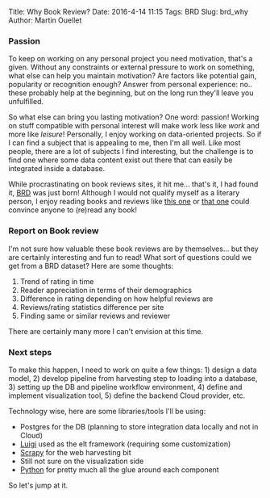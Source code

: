 Title: Why Book Review?
Date: 2016-4-14 11:15
Tags: BRD
Slug: brd_why
Author: Martin Ouellet
<!-- Status: draft -->

### Passion

To keep on working on any personal project you need motivation, that's a given. Without any constraints or external pressure to work on something, what else can help you maintain motivation? Are factors like potential gain, popularity or recognition enough? Answer from personal experience: no.. these probably help at the beginning, but on the long run they'll leave you unfulfilled.

So what else can bring you lasting motivation? One word: passion!  Working on stuff compatible with personal interest will make work less like *work* and more like *leisure*! Personally, I enjoy working on data-oriented projects. So if I can find a subject that is appealing to me, then I'm all well. Like most people, there are a lot of subjects I find interesting, but the challenge is to find one where some data content exist out there that can easily be integrated inside a database.

While procrastinating on book reviews sites, it hit me... that's it, I had found it, [BRD]({filename}pages/Home.md) was just born!  Although I would not qualify myself as a literary person, I enjoy reading books and reviews like [this one](https://www.librarything.com/work/23078/reviews/67790839) or [that one](https://www.goodreads.com/review/show/9230871?book_show_action=true&from_review_page=1) could convince anyone to (re)read any book!


### Report on Book review

I'm not sure how valuable these book reviews are by themselves... but they are certainly interesting and fun to read!  What sort of questions could we get from a BRD dataset?  Here are some thoughts:

1. Trend of rating in time
2. Reader appreciation in terms of their demographics
3. Difference in rating depending on how helpful reviews are
4. Reviews/rating statistics difference per site
5. Finding same or similar reviews and reviewer

There are certainly many more I can't envision at this time.

### Next steps

To make this happen, I need to work on quite a few things: 1) design a data model, 2) develop pipeline from harvesting step to loading into a database, 3) setting up the DB and pipeline workflow environment, 4) define and implement visualization tool, 5) define the backend Cloud provider, etc.

Technology wise, here are some libraries/tools I'll be using:

* Postgres for the DB (planning to store integration data locally and not in Cloud)
* [Luigi](https://github.com/spotify/luigi) used as the elt framework (requiring some customization)
* [Scrapy](scrapy.org) for the web harvesting bit
* Still not sure on the visualization side
* [Python](https://www.python.org) for pretty much all the glue around each component

So let's jump at it.

